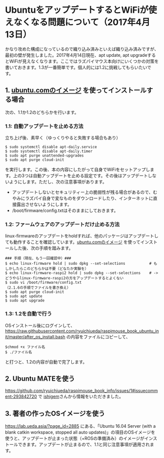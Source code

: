 # UbuntuをアップデートするとWiFiが使えなくなる問題について（2017年4月13日）

かなり攻めた構成になっているので織り込み済みといえば織り込み済みですが、最初の壁が発生しました。2017年4月14日現在、apt update, apt upgradeするとWiFiが見えなくなります。ここではラズパイマウス本向けにいくつかの対策を書いておきます。1.3が一番簡単です。個人的には1.2に挑戦してもらいたいです。

## 1. [ubuntu.comのイメージ](https://wiki.ubuntu.com/ARM/RaspberryPi) を使ってインストールする場合

次の、1.1か1.2のどちらかを行います。

### 1.1: 自動アップデートを止める方法

立ち上げ後、素早く（ゆっくりやると失敗する場合もあり）

```
$ sudo systemctl disable apt-daily.service
$ sudo systemctl disable apt-daily.timer
$ sudo apt purge unattended-upgrades
$ sudo apt purge cloud-init
```

を実行します。この後、本の内容にしたがって自身でWiFiをセットアップします。上の3つは自動アップデートを止める設定です。その後はアップデートしないようにします。ただし、次の注意事項があります。

* アップデートしないとセキュリティー上の脆弱性が残る場合があるので、むやみにラズパイ自身で変なものをダウンロードしたり、インターネットに直接露出させないようにします。
* /boot/firmware/config.txtはそのままにしておきます。

### 1.2: ファームウェアのアップデートだけ止める方法

linux-firmwareのアップデートをholdすれば、他のパッケージはアップデートしても動作することを確認しています。[ubuntu.comのイメージ](https://wiki.ubuntu.com/ARM/RaspberryPi) を使ってインストールした後、次の手順を踏みます。

```
### 手順（現在、もう一回確認中）###
$ echo linux-firmware hold | sudo dpkg --set-selections           # もしかしたらこのどちらかは不要（どなたか実験を）
$ echo linux-firmware-raspi2 hold | sudo dpkg --set-selections    # -> どうやらlinux-firmware-raspi2の方をアップデートするとよくない
$ sudo vi /boot/firmware/config.txt
（2.1.6の手順でファイルを書き換え）
$ sudo apt purge cloud-init
$ sudo apt update
$ sudo apt upgrade
```


### 1.3: 1.2を自動で行う

OSインストール後にログインして、
https://raw.githubusercontent.com/ryuichiueda/raspimouse_book_ubuntu_init/master/after_os_install.bash
の内容をファイルにコピーして、 
```
$chmod +x ファイル名
$ ./ファイル名
```
と打つと、1.2の内容が自動で完了します。

## 2. Ubuntu MATEを使う

https://github.com/ryuichiueda/raspimouse_book_info/issues/1#issuecomment-293842720 で [ishigem](https://github.com/ishigem)さんから情報をいただきました。

## 3. 著者の作ったOSイメージを使う

https://lab.ueda.asia/?page_id=2885 にある、「Ubuntu 16.04 Server (with a blank catkin workspace, stopped all auto updates)」の項目のOSイメージを使うと、アップデートが止まった状態（+ROSの準備済み）のイメージがインストールできます。アップデートが止まるので、1.1と同じ注意事項が適用されます。
 
